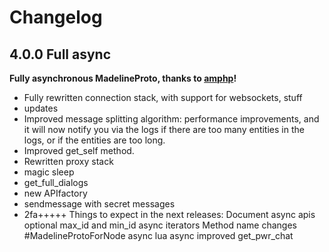 # Changelog


## 4.0.0 Full async

**Fully asynchronous MadelineProto, thanks to [amphp](https://github.com/danog/amphp)!**

* Fully rewritten connection stack, with support for websockets, stuff
* updates
* Improved message splitting algorithm: performance improvements, and it will now notify you via the logs if there are too many entities in the logs, or if the entities are too long.  
* Improved get_self method.  
* Rewritten proxy stack
* magic sleep
* get_full_dialogs
* new APIfactory
* sendmessage with secret messages
* 2fa+++++
Things to expect in the next releases:
Document async apis
optional max_id and min_id
async iterators
Method name changes
#MadelineProtoForNode async
lua async
improved get_pwr_chat
